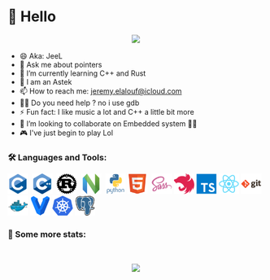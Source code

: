 <h1 align="left">👋 Hello </h1>

<p align = "center">
  <img src = "https://github-readme-stats.vercel.app/api?username=jeremyelalouf&show_icons=true&line_height=27&count_private=true">
</p>

- 😄 Aka: JeeL
- 💬 Ask me about pointers
- 🌱 I’m currently learning C++ and Rust
- 🔭 I am an Astek
- 📫 How to reach me: jeremy.elalouf@icloud.com
- :face_in_clouds: Do you need help ? no i use gdb
- ⚡ Fun fact: I like music a lot and C++ a little bit more
- 👯 I’m looking to collaborate on Embedded system :man_shrugging:
- 🎮 I've just begin to play Lol

### :hammer_and_wrench:   Languages and Tools:

<div>
	<img src="https://github.com/devicons/devicon/blob/master/icons/c/c-original.svg" title="c" alt="c" width="40" height="40"/>&nbsp;
	<img src="https://github.com/devicons/devicon/blob/master/icons/cplusplus/cplusplus-original.svg" title="c++" alt="c++" width="40" height="40"/>&nbsp;
	<img src="https://github.com/devicons/devicon/blob/master/icons/rust/rust-original.svg" title="rust" alt="rust" width="40" height="40"/>&nbsp;
  	<img src="https://github.com/devicons/devicon/blob/master/icons/neovim/neovim-original.svg"  title="NVIM" alt="NVIM" width="40" height="40"/>&nbsp;
	<img src="https://github.com/devicons/devicon/blob/master/icons/python/python-original-wordmark.svg" title="Py" **alt="Py" width="40" height="40"/>
	<img src="https://github.com/devicons/devicon/blob/master/icons/html5/html5-original.svg" title="HTML5" alt="HTML" width="40" height="40"/>&nbsp;
	<img src="https://github.com/devicons/devicon/blob/master/icons/sass/sass-original.svg" title="Sass" **alt="Sass" width="40" height="40"/>
	<img src="https://github.com/devicons/devicon/blob/master/icons/nestjs/nestjs-original.svg" title="nestJs" **alt="nestJs" width="40" height="40"/>
	<img src="https://github.com/devicons/devicon/blob/master/icons/typescript/typescript-original.svg" title="TypeScript" **alt="TypeScript" width="40" 
	height="40"/>
	<img src="https://github.com/devicons/devicon/blob/master/icons/react/react-original.svg" title="React" **alt="React" width="40" height="40"/>
	<img src="https://github.com/devicons/devicon/blob/master/icons/git/git-original-wordmark.svg" title="Git" **alt="Git" width="40" height="40"/>
	<img src="https://github.com/devicons/devicon/blob/master/icons/docker/docker-original.svg" title="Docker" **alt="Docker" width="40" height="40"/>
 	<img src="https://github.com/devicons/devicon/blob/master/icons/vagrant/vagrant-original.svg" title="Vagrant" **alt="Vagrant" width="40" height="40"/>
 	<img src="https://github.com/devicons/devicon/blob/master/icons/kubernetes/kubernetes-original.svg" title="K8s" **alt="K8s" width="40" height="40"/>
	<img src="https://github.com/devicons/devicon/blob/master/icons/postgresql/postgresql-original.svg" title="PostgreSql" **alt="PostgreSql" width="40" height="40"/>
</div>
	   
### 🪩 Some more stats:

<br/>

<p align = "center">
  <img src = "https://github-readme-streak-stats.herokuapp.com/?user=jeremyelalouf&theme=default&hide_border=true">
</p>
